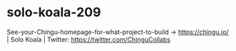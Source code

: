 # solo-koala-209
See-your-Chingu-homepage-for-what-project-to-build -> https://chingu.io/ | Solo Koala | Twitter: https://twitter.com/ChinguCollabs
